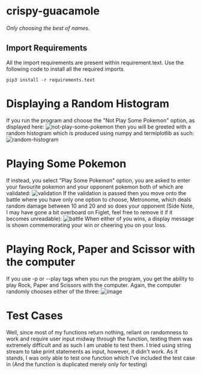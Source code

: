 # crispy-guacamole

###### Only choosing the best of names.

## Import Requirements

All the import requirements are present within requirement.text. Use the following code to install all the required imports
```
pip3 install -r requirements.text
```

# Displaying a Random Histogram

If you run the program and choose the "Not Play Some Pokemon" option, as displayed here:
![not-play-some-pokemon](https://user-images.githubusercontent.com/73107662/121950986-f7600700-cd77-11eb-8bf7-143bb9b56179.png)
then you will be greeted with a random histogram which is produced using numpy and termiplotlib as such:
![random-histogram](https://user-images.githubusercontent.com/73107662/121951180-368e5800-cd78-11eb-99cc-d40c21803810.png)

# Playing Some Pokemon

If instead, you select "Play Some Pokemon" option, you are asked to enter your favourite pokemon and your opponent pokemon both of which are validated:
![validation](https://user-images.githubusercontent.com/73107662/121951413-84a35b80-cd78-11eb-9863-d6406311ab56.png)
If the validation is passed then you move onto the battle where you have only one option to choose, Metronome, which deals random damage between 10 and 20 and so does your opponent (Side Note, I may have gone a bit overboard on Figlet, feel free to remove it if it becomes unreadable):
![battle](https://user-images.githubusercontent.com/73107662/121951588-bd433500-cd78-11eb-9b41-48b428bdf1f6.png)
When either of you wins, a display message is shown commemorating your win or cheering you on your loss.

# Playing Rock, Paper and Scissor with the computer

If you use -p or --play tags when you run the program, you get the ability to play Rock, Paper and Scissors with the computer. Again, the computer randomly chooses either of the three:
![image](https://user-images.githubusercontent.com/73107662/121952305-ae10b700-cd79-11eb-80a5-fa87f384ce4a.png)

# Test Cases

Well, since most of my functions return nothing, reliant on randomness to work and require user input midway through the function, testing them was extremely difficult and as such I am unable to test them. I tried using string stream to take print statements as input, however, it didn't work. As it stands, I was only able to test one function which I've included the test case in (And the function is duplicated merely only for testing)
